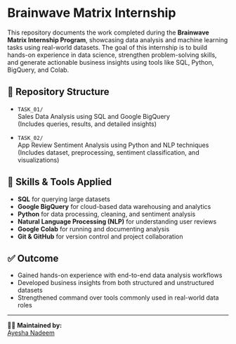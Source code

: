 # Brainwave Matrix Internship

This repository documents the work completed during the **Brainwave Matrix Internship Program**, showcasing data analysis and machine learning tasks using real-world datasets. The goal of this internship is to build hands-on experience in data science, strengthen problem-solving skills, and generate actionable business insights using tools like SQL, Python, BigQuery, and Colab.

## 📂 Repository Structure

- `TASK_01/`  
  Sales Data Analysis using SQL and Google BigQuery  
  (Includes queries, results, and detailed insights)

- `TASK_02/`  
  App Review Sentiment Analysis using Python and NLP techniques  
  (Includes dataset, preprocessing, sentiment classification, and visualizations)

## 🚀 Skills & Tools Applied

- **SQL** for querying large datasets
- **Google BigQuery** for cloud-based data warehousing and analytics
- **Python** for data processing, cleaning, and sentiment analysis
- **Natural Language Processing (NLP)** for understanding user reviews
- **Google Colab** for running and documenting analysis
- **Git & GitHub** for version control and project collaboration

## ✅ Outcome

- Gained hands-on experience with end-to-end data analysis workflows
- Developed business insights from both structured and unstructured datasets
- Strengthened command over tools commonly used in real-world data roles

---

👩‍💻 **Maintained by:**  
[Ayesha Nadeem](https://github.com/Ayesha-Nadeem7)


